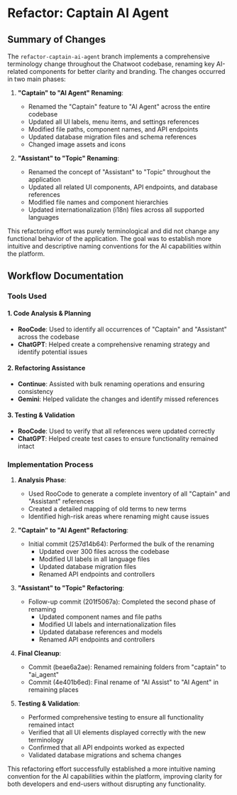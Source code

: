 # Refactor: Captain AI Agent

## Summary of Changes

The `refactor-captain-ai-agent` branch implements a comprehensive terminology change throughout the Chatwoot codebase, renaming key AI-related components for better clarity and branding. The changes occurred in two main phases:

1. **"Captain" to "AI Agent" Renaming**:
   - Renamed the "Captain" feature to "AI Agent" across the entire codebase
   - Updated all UI labels, menu items, and settings references
   - Modified file paths, component names, and API endpoints
   - Updated database migration files and schema references
   - Changed image assets and icons

2. **"Assistant" to "Topic" Renaming**:
   - Renamed the concept of "Assistant" to "Topic" throughout the application
   - Updated all related UI components, API endpoints, and database references
   - Modified file names and component hierarchies
   - Updated internationalization (i18n) files across all supported languages

This refactoring effort was purely terminological and did not change any functional behavior of the application. The goal was to establish more intuitive and descriptive naming conventions for the AI capabilities within the platform.

## Workflow Documentation

### Tools Used

#### 1. Code Analysis & Planning

- **RooCode**: Used to identify all occurrences of "Captain" and "Assistant" across the codebase
- **ChatGPT**: Helped create a comprehensive renaming strategy and identify potential issues

#### 2. Refactoring Assistance

- **Continue**: Assisted with bulk renaming operations and ensuring consistency
- **Gemini**: Helped validate the changes and identify missed references

#### 3. Testing & Validation

- **RooCode**: Used to verify that all references were updated correctly
- **ChatGPT**: Helped create test cases to ensure functionality remained intact

### Implementation Process

1. **Analysis Phase**:
   - Used RooCode to generate a complete inventory of all "Captain" and "Assistant" references
   - Created a detailed mapping of old terms to new terms
   - Identified high-risk areas where renaming might cause issues

2. **"Captain" to "AI Agent" Refactoring**:
   - Initial commit (257d14b64): Performed the bulk of the renaming
     - Updated over 300 files across the codebase
     - Modified UI labels in all language files
     - Updated database migration files
     - Renamed API endpoints and controllers

3. **"Assistant" to "Topic" Refactoring**:
   - Follow-up commit (201f5067a): Completed the second phase of renaming
     - Updated component names and file paths
     - Modified UI labels and internationalization files
     - Updated database references and models
     - Renamed API endpoints and controllers

4. **Final Cleanup**:
   - Commit (beae6a2ae): Renamed remaining folders from "captain" to "ai_agent"
   - Commit (4e401b6ed): Final rename of "AI Assist" to "AI Agent" in remaining places

5. **Testing & Validation**:
   - Performed comprehensive testing to ensure all functionality remained intact
   - Verified that all UI elements displayed correctly with the new terminology
   - Confirmed that all API endpoints worked as expected
   - Validated database migrations and schema changes

This refactoring effort successfully established a more intuitive naming convention for the AI capabilities within the platform, improving clarity for both developers and end-users without disrupting any functionality.

